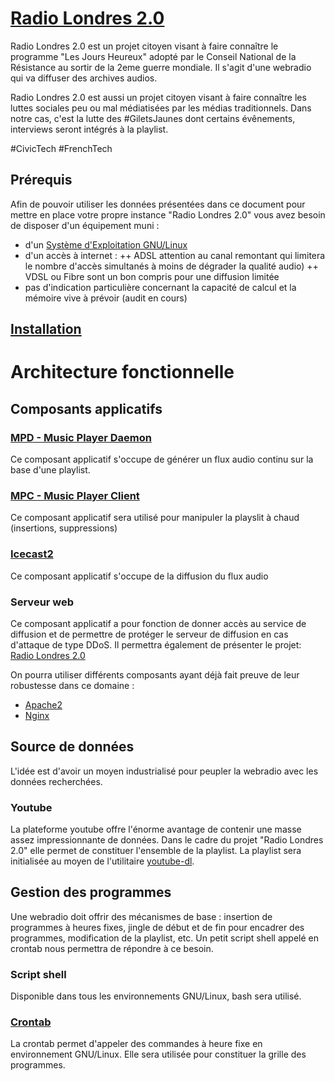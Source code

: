 # [Radio Londres 2.0](https://freddy.linuxtribe.fr/radio-londres/)
Radio Londres 2.0 est un projet citoyen visant à faire connaître le programme "Les Jours Heureux" adopté par le Conseil National de la Résistance au sortir de la 2eme guerre mondiale. Il s'agit d'une webradio qui va diffuser des archives audios.

Radio Londres 2.0 est aussi un projet citoyen visant à faire connaître les luttes sociales peu ou mal médiatisées par les médias traditionnels. Dans notre cas, c'est la lutte des #GiletsJaunes dont certains évênements, interviews seront intégrés à la playlist.

#CivicTech #FrenchTech

## Prérequis
Afin de pouvoir utiliser les données présentées dans ce document pour mettre en place votre propre instance "Radio Londres 2.0" vous avez besoin de disposer d'un équipement muni :
+ d'un [Système d'Exploitation GNU/Linux](https://fr.wikipedia.org/wiki/Liste_des_distributions_GNU/Linux)
+ d'un accès à internet :
++ ADSL attention au canal remontant qui limitera le nombre d'accès simultanés à moins de dégrader la qualité audio)
++ VDSL ou Fibre sont un bon compris pour une diffusion limitée
+ pas d'indication particulière concernant la capacité de calcul et la mémoire vive à prévoir (audit en cours)

## [Installation](install.md)

# Architecture fonctionnelle

## Composants applicatifs

### [MPD - Music Player Daemon](https://www.musicpd.org/)
Ce composant applicatif s'occupe de générer un flux audio continu sur la base d'une playlist.

### [MPC - Music Player Client](https://www.musicpd.org/clients/mpc/)
Ce composant applicatif sera utilisé pour manipuler la playslit à chaud (insertions, suppressions)

### [Icecast2](http://icecast.org/)
Ce composant applicatif s'occupe de la diffusion du flux audio

### Serveur web
Ce composant applicatif a pour fonction de donner accès au service de diffusion et de permettre de protéger le serveur de diffusion en cas d'attaque de type DDoS.
Il permettra également de présenter le projet: [Radio Londres 2.0](https://freddy.linuxtribe.fr/radio-londres)

On pourra utiliser différents composants ayant déjà fait preuve de leur robustesse dans ce domaine :
+ [Apache2](http://httpd.apache.org/)
+ [Nginx](https://nginx.org/en/)

## Source de données
L'idée est d'avoir un moyen industrialisé pour peupler la webradio avec les données recherchées.

### Youtube
La plateforme youtube offre l'énorme avantage de contenir une masse assez impressionnante de données. Dans le cadre du projet "Radio Londres 2.0" elle permet de constituer l'ensemble de la playlist. La playlist sera initialisée au moyen de l'utilitaire [youtube-dl](https://ytdl-org.github.io/youtube-dl/index.html).

## Gestion des programmes
Une webradio doit offrir des mécanismes de base : insertion de programmes à heures fixes, jingle de début et de fin pour encadrer des programmes, modification de la playlist, etc. Un petit script shell appelé en crontab nous permettra de répondre à ce besoin.

### Script shell
Disponible dans tous les environnements GNU/Linux, bash sera utilisé.

### [Crontab](https://fr.wikipedia.org/wiki/Cron)
La crontab permet d'appeler des commandes à heure fixe en environnement GNU/Linux. Elle sera utilisée pour constituer la grille des programmes.

